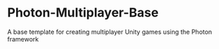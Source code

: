 # Photon-Multiplayer-Base
 A base template for creating multiplayer Unity games using the Photon framework
